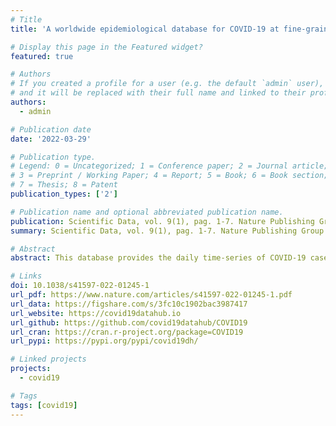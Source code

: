```yaml
---
# Title
title: 'A worldwide epidemiological database for COVID-19 at fine-grained spatial resolution'

# Display this page in the Featured widget?
featured: true

# Authors
# If you created a profile for a user (e.g. the default `admin` user), write the username (folder name) here
# and it will be replaced with their full name and linked to their profile.
authors: 
  - admin

# Publication date
date: '2022-03-29'

# Publication type.
# Legend: 0 = Uncategorized; 1 = Conference paper; 2 = Journal article;
# 3 = Preprint / Working Paper; 4 = Report; 5 = Book; 6 = Book section;
# 7 = Thesis; 8 = Patent
publication_types: ['2']

# Publication name and optional abbreviated publication name.
publication: Scientific Data, vol. 9(1), pag. 1-7. Nature Publishing Group
summary: Scientific Data, vol. 9(1), pag. 1-7. Nature Publishing Group

# Abstract
abstract: This database provides the daily time-series of COVID-19 cases, deaths, recovered people, tests, vaccinations, and hospitalizations, for more than 230 countries, 760 regions, and 12,000 lower-level administrative divisions. The geographical entities are associated with identifiers to match with hydrometeorological, geospatial, and mobility data. The database includes policy measures at the national and, when available, sub-national levels. The data acquisition pipeline is open-source and fully automated. As most governments revise the data retrospectively, the database always updates the complete time-series to mirror the original source. Vintage data, immutable snapshots of the data taken each day, are provided to ensure research reproducibility. The latest data are updated on an hourly basis, and the vintage data are available since April 14, 2020. All the data are available in CSV files or SQLite format. By unifying the access to the data, this work makes it possible to study the pandemic on a global scale with high resolution, taking into account within-country variations, nonpharmaceutical interventions, and environmental and exogenous variables.

# Links
doi: 10.1038/s41597-022-01245-1
url_pdf: https://www.nature.com/articles/s41597-022-01245-1.pdf
url_data: https://figshare.com/s/3fc10c1902bac3987417
url_website: https://covid19datahub.io
url_github: https://github.com/covid19datahub/COVID19
url_cran: https://cran.r-project.org/package=COVID19
url_pypi: https://pypi.org/pypi/covid19dh/

# Linked projects
projects: 
  - covid19

# Tags
tags: [covid19]
---
```

